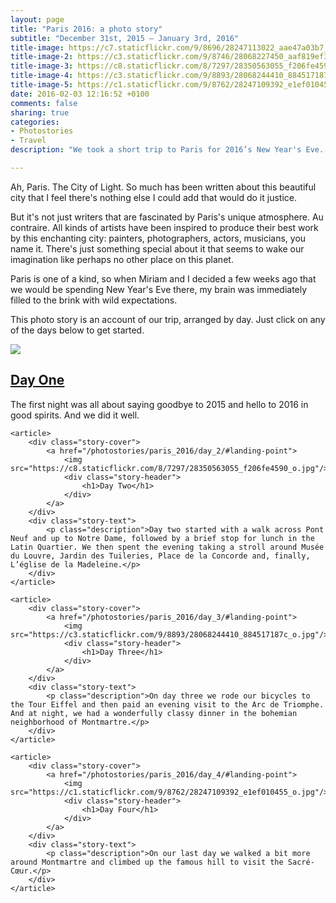 ```yaml
---
layout: page
title: "Paris 2016: a photo story"
subtitle: "December 31st, 2015 — January 3rd, 2016"
title-image: https://c7.staticflickr.com/9/8696/28247113022_aae47a03b7_o.jpg
title-image-2: https://c3.staticflickr.com/9/8746/28068227450_aaf819ef33_o.jpg
title-image-3: https://c8.staticflickr.com/8/7297/28350563055_f206fe4590_o.jpg
title-image-4: https://c3.staticflickr.com/9/8893/28068244410_884517187c_o.jpg
title-image-5: https://c1.staticflickr.com/9/8762/28247109392_e1ef010455_o.jpg
date: 2016-02-03 12:16:52 +0100
comments: false
sharing: true
categories: 
- Photostories
- Travel
description: "We took a short trip to Paris for 2016’s New Year's Eve. This is a photo story of our trip."

---
```


Ah, Paris. The City of Light. So much has been written about this beautiful city that I feel there's nothing else I could add that would do it justice.

But it's not just writers that are fascinated by Paris's unique atmosphere. Au contraire. All kinds of artists have been inspired to produce their best work by this enchanting city: painters, photographers, actors, musicians, you name it. There's just something special about it that seems to wake our imagination like perhaps no other place on this planet.

Paris is one of a kind, so when Miriam and I decided a few weeks ago that we would be spending New Year's Eve there, my brain was immediately filled to the brink with wild expectations.

This photo story is an account of our trip, arranged by day. Just click on any of the days below to get started.

<div id="photostories-archive">
	<article>
		<div class="story-cover">
			<a href="/photostories/paris_2016/day_1/#landing-point">
				<img src="https://c3.staticflickr.com/9/8746/28068227450_aaf819ef33_o.jpg"/>
				<div class="story-header">
					<h1>Day One</h1>
				</div>
			</a>
		</div>
		<div class="story-text">
			<p class="description">The first night was all about saying goodbye to 2015 and hello to 2016 in good spirits. And we did it well.</p>
		</div>
	</article>
	
	<article>
		<div class="story-cover">
			<a href="/photostories/paris_2016/day_2/#landing-point">
				<img src="https://c8.staticflickr.com/8/7297/28350563055_f206fe4590_o.jpg"/>
				<div class="story-header">
					<h1>Day Two</h1>
				</div>
			</a>
		</div>
		<div class="story-text">
			<p class="description">Day two started with a walk across Pont Neuf and up to Notre Dame, followed by a brief stop for lunch in the Latin Quartier. We then spent the evening taking a stroll around Musée du Louvre, Jardin des Tuileries, Place de la Concorde and, finally, L’église de la Madeleine.</p>
		</div>
	</article>
	
	<article>
		<div class="story-cover">
			<a href="/photostories/paris_2016/day_3/#landing-point">
				<img src="https://c3.staticflickr.com/9/8893/28068244410_884517187c_o.jpg"/>
				<div class="story-header">
					<h1>Day Three</h1>
				</div>
			</a>
		</div>
		<div class="story-text">
			<p class="description">On day three we rode our bicycles to the Tour Eiffel and then paid an evening visit to the Arc de Triomphe. And at night, we had a wonderfully classy dinner in the bohemian neighborhood of Montmartre.</p>
		</div>
	</article>
	
	<article>
		<div class="story-cover">
			<a href="/photostories/paris_2016/day_4/#landing-point">
				<img src="https://c1.staticflickr.com/9/8762/28247109392_e1ef010455_o.jpg"/>
				<div class="story-header">
					<h1>Day Four</h1>
				</div>
			</a>
		</div>
		<div class="story-text">
			<p class="description">On our last day we walked a bit more around Montmartre and climbed up the famous hill to visit the Sacré-Cœur.</p>
		</div>
	</article>
</div>